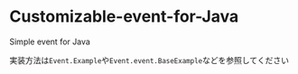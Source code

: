 # Customizable-event-for-Java

Simple event for Java

実装方法は`Event.Example`や`Event.event.BaseExample`などを参照してください  
